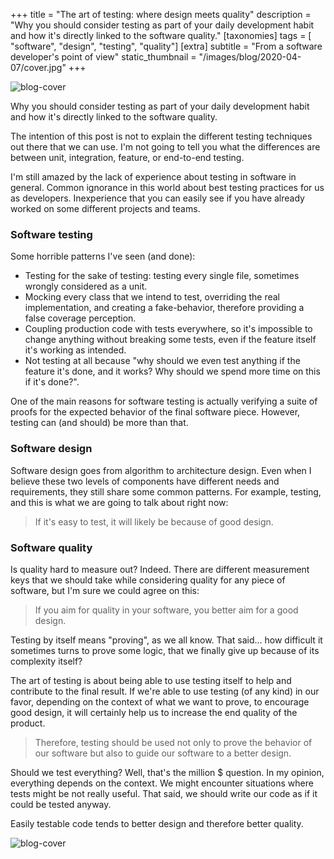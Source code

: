 +++
title = "The art of testing: where design meets quality"
description = "Why you should consider testing as part of your daily development habit and how it's directly linked to the software quality."
[taxonomies]
tags = [ "software", "design", "testing", "quality"]
[extra]
subtitle = "From a software developer's point of view"
static_thumbnail = "/images/blog/2020-04-07/cover.jpg"
+++

![blog-cover](/images/blog/2020-04-07/cover.jpg)

Why you should consider testing as part of your daily development habit and how it's directly linked to the software quality.

<!-- more -->

The intention of this post is not to explain the different testing techniques out there that we can use. I'm not going to tell you what the differences are between unit, integration, feature, or end-to-end testing.

I'm still amazed by the lack of experience about testing in software in general. Common ignorance in this world about best testing practices for us as developers. Inexperience that you can easily see if you have already worked on some different projects and teams.

### Software testing

Some horrible patterns I've seen (and done):

* Testing for the sake of testing: testing every single file, sometimes wrongly considered as a unit.
* Mocking every class that we intend to test, overriding the real implementation, and creating a fake-behavior, therefore providing a false coverage perception.
* Coupling production code with tests everywhere, so it's impossible to change anything without breaking some tests, even if the feature itself it's working as intended.
* Not testing at all because "why should we even test anything if the feature it's done, and it works? Why should we spend more time on this if it's done?".

One of the main reasons for software testing is actually verifying a suite of proofs for the expected behavior of the final software piece. However, testing can (and should) be more than that.

### Software design

Software design goes from algorithm to architecture design. Even when I believe these two levels of components have different needs and requirements, they still share some common patterns. For example, testing, and this is what we are going to talk about right now:

> If it's easy to test, it will likely be because of good design.

### Software quality

Is quality hard to measure out? Indeed. There are different measurement keys that we should take while considering quality for any piece of software, but I'm sure we could agree on this:

> If you aim for quality in your software, you better aim for a good design.

Testing by itself means "proving", as we all know. That said... how difficult it sometimes turns to prove some logic, that we finally give up because of its complexity itself?

The art of testing is about being able to use testing itself to help and contribute to the final result. If we're able to use testing (of any kind) in our favor, depending on the context of what we want to prove, to encourage good design, it will certainly help us to increase the end quality of the product.

> Therefore, testing should be used not only to prove the behavior of our software but also to guide our software to a better design.

Should we test everything? Well, that's the million $ question. In my opinion, everything depends on the context. We might encounter situations where tests might be not really useful. That said, we should write our code as if it could be tested anyway.

Easily testable code tends to better design and therefore better quality.

![blog-cover](/images/blog/2020-04-07/footer.jpg)
